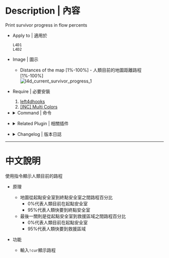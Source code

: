 # Description | 內容
Print survivor progress in flow percents

* Apply to | 適用於
	```
	L4D1
	L4D2
	```

* Image | 圖示
	* Distances of the map [1%-100%] - 人類目前的地圖距離路程 [1%-100%]
	<br/>![l4d_current_survivor_progress_1](image/l4d_current_survivor_progress_1.jpg)

* Require | 必要安裝
	1. [left4dhooks](https://forums.alliedmods.net/showthread.php?t=321696)
	2. [[INC] Multi Colors](https://github.com/fbef0102/L4D1_2-Plugins/releases/tag/Multi-Colors)

* <details><summary>Command | 命令</summary>

	* **Print survivor progress in flow percents only you can see**
		```php
		sm_cur
		sm_current
		```
</details>

* <details><summary>Related Plugin | 相關插件</summary>

	1. [versusbosses_ifier](https://github.com/fbef0102/Game-Private_Plugin/tree/main/L4D_插件/Versus_%E5%B0%8D%E6%8A%97%E6%A8%A1%E5%BC%8F/versusbosses_ifier): Sets a tank and witch spawn point on every map in versus + Makes Versus Boss Spawns obey cvars
		> 對抗模式下每一張地圖挑選隨機路程生成一隻Tank與一個Witch
	2. [coopbosses_ifier](https://github.com/fbef0102/Game-Private_Plugin/tree/main/L4D_插件/Versus_%E5%B0%8D%E6%8A%97%E6%A8%A1%E5%BC%8F/versusbosses_ifier): Sets a tank and witch spawn point on every map in coop mode
		> 戰役模式下每一張地圖挑選隨機路程生成一隻Tank與一個Witch
</details>

* <details><summary>Changelog | 版本日誌</summary>

	* v2.4
        * Remake Code
        * Support all game mode

	* v2.0.2
		* [From SirPlease/L4D2-Competitive-Rework](https://github.com/SirPlease/L4D2-Competitive-Rework/blob/master/addons/sourcemod/scripting/current.sp)
</details>

- - - -
# 中文說明
使用指令顯示人類目前的路程

* 原理
	* 地圖從起點安全室到終點安全室之間路程百分比
		* 0%代表人類目前在起點安全室
		* 95%代表人類快要到終點安全室
	* 最後一關則是從起點安全室到救援區域之間路程百分比
		* 0%代表人類目前在起點安全室
		* 95%代表人類快要到救援區域

* 功能
    * 輸入```!cur```顯示路程